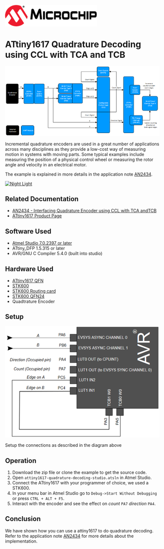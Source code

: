 <a href="https://www.microchip.com" rel="nofollow"><img src="images/microchip.png" alt="MCHP" width="300"/></a>

# ATtiny1617 Quadrature Decoding using CCL with TCA and TCB

<a><img src="images/diagram.png" alt="diagram" width="800"/></a>

Incremental quadrature encoders are used in a great number of applications across many disciplines as they provide a low-cost way of measuring motion in systems with moving parts. Some typical examples include measuring the position of a physical control wheel or measuring the rotor angle and velocity in an electrical motor.

The example is explained in more details in the application note [AN2434](http://ww1.microchip.com/downloads/en/Appnotes/Interf-Quad-Encoder-CCL-w-TCA-TCB-DS00002434C.pdf).

[![Night Light](https://img.youtube.com/vi/7nc8nTQA1Uo/0.jpg)](https://www.youtube.com/watch?v=7nc8nTQA1Uo)

## Related Documentation

- [AN2434 - Interfacing Quadrature Encoder using CCL with TCA andTCB](http://ww1.microchip.com/downloads/en/Appnotes/Interf-Quad-Encoder-CCL-w-TCA-TCB-DS00002434C.pdf)
- [ATtiny1617 Product Page](https://www.microchip.com/wwwproducts/en/ATtiny1617)

## Software Used

- [Atmel Studio 7.0.2397 or later](https://www.microchip.com/mplab/avr-support/atmel-studio-7)
- ATtiny_DFP 1.5.315 or later
- AVR/GNU C Compiler 5.4.0 (built into studio)

## Hardware Used

-  [ATtiny1617 QFN](https://www.microchip.com/wwwproducts/en/ATtiny1617)
-  [STK600](https://www.microchip.com/developmenttools/ProductDetails/ATSTK600)
-  [STK600 Routing card](https://www.microchip.com/DevelopmentTools/ProductDetails/atstk600-rc103)
-  [STK600 QFN24](https://www.microchip.com/developmenttools/ProductDetails/ATSTK600-SC62)
- Quadtrature Encoder

## Setup

![Circuit](images/circuit.png)

Setup the connections as described in the diagram above

## Operation

1. Download the zip file or clone the example to get the source code.
2. Open `attiny1617-quadrature-decoding-studio.atsln` in Atmel Studio.
3. Connect the ATtiny1617 with your programmer of choice, we used a STK600.
4. In your menu bar in Atmel Studio go to `Debug->Start Without Debugging` or press `CTRL + ALT + F5`.
5. Interact with the encoder and see the effect on *count* `PA7` *direction* `PA4`.

## Conclusion

We have shown how you can use a attiny1617 to do quadrature decoding. Refer to the application note [AN2434](http://ww1.microchip.com/downloads/en/Appnotes/Interf-Quad-Encoder-CCL-w-TCA-TCB-DS00002434C.pdf) for more details about the implementation.